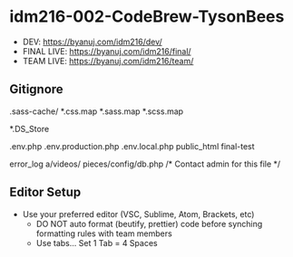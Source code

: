 # idm216-002-CodeBrew-TysonBees

- DEV: https://byanuj.com/idm216/dev/
- FINAL LIVE: https://byanuj.com/idm216/final/
- TEAM LIVE: https://byanuj.com/idm216/team/

## Gitignore

.sass-cache/
*.css.map
*.sass.map
*.scss.map

*.DS_Store

.env.php
.env.production.php
.env.local.php
public_html
final-test

error_log
a/videos/
pieces/config/db.php /* Contact admin for this file */

## Editor Setup

- Use your preferred editor (VSC, Sublime, Atom, Brackets, etc)
  - DO NOT auto format (beutify, prettier) code before synching formatting rules with team members
  - Use tabs... Set 1 Tab = 4 Spaces
